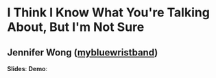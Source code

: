 # I Think I Know What You're Talking About, But I'm Not Sure
## Jennifer Wong ([mybluewristband](http://twitter.com/mybluewristband))

**Slides**: 
**Demo**:


